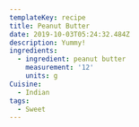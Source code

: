 ```yaml
---
templateKey: recipe
title: Peanut Butter
date: 2019-10-03T05:24:32.484Z
description: Yummy!
ingredients:
  - ingredient: peanut butter
    measurement: '12'
    units: g
Cuisine:
  - Indian
tags:
  - Sweet
---
```



